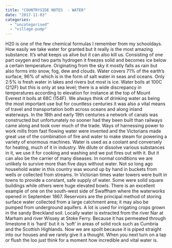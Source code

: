 ```yaml
---
title: "COUNTRYSIDE NOTES  - WATER"
date: "2017-11-03"
categories: 
  - "uncategorised"
  - "village-pump"
---
```


H20 is one of the few chemical formulas I remember from my schooldays. How easily we take water for granted but it really is the most amazing substance. It’s what keeps us alive but it can also kill us. Consisting of one part oxygen and two parts hydrogen it freezes solid and becomes ice below a certain temperature. Originating from the sky it mostly falls as rain but also forms into snow, fog, dew and clouds. Water covers 71% of the earth’s surface, 96% of which is in the form of salt water in seas and oceans. Only 2:5% is fresh water in lakes and rivers but most is ice. Water boils at 100C (212F) but this is only at sea level; there is a wide discrepancy in temperatures according to elevation for instance at the top of Mount Everest it boils at 68C (154F). We always think of drinking water as being the most important use but for countless centuries it was also a vital means of travel and transportation both across oceans and along inland waterways. In the 18th and early 19th centuries a network of canals was constructed but unfortunately no sooner had they been built than railways came along and took over much of the trade. Ways of harnessing power to work mills from fast flowing water were invented and the Victorians made great use of the combination of fire and water to make steam for powering a variety of enormous machines. Water is used as a coolant and conversely for heating, much of it in industry. We dilute or dissolve various substances in it, we use it for cooking and washing and we put fires out with it. But it can also be the carrier of many diseases. In normal conditions we are unlikely to survive more than five days without water. Not so long ago household water in this country was wound up by hand in buckets from wells or collected from streams. In Victorian times water towers were built in towns to provide a constant, safe supply of water. Some were solid square buildings while others were huge elevated bowls. There is an excellent example of one on the south-west side of Swaffham where the waterworks opened in September 1867. Reservoirs are the principal method of storing surface water collected from a large catchment area; it may also be pumped from underground aquifers. A lot is used for irrigating crops grown in the sandy Breckland soil. Locally water is extracted from the river Nar at Marham and river Wissey at Stoke Ferry. Because it has permeated through limestone it is ‘hard’ but it is ‘soft’ in areas of solid rock such as Cumbria and the Scottish Highlands. Now we are spoilt because it is piped straight into our houses and we rarely give it a thought. When you next turn on a tap or flush the loo just think for a moment how incredible and vital water is.
